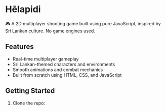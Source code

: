 # Hēlapidi

🎮 A 2D multiplayer shooting game built using pure JavaScript, inspired by Sri Lankan culture. No game engines used.

## Features

- Real-time multiplayer gameplay
- Sri Lankan-themed characters and environments
- Smooth animations and combat mechanics
- Built from scratch using HTML, CSS, and JavaScript

## Getting Started

1. Clone the repo:
